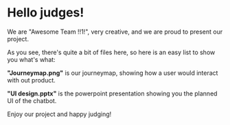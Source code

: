# Hello judges!

We are "Awesome Team !!1!", very creative, and we are proud to present our project.

As you see, there's quite a bit of files here, so here is an easy list to show you what's what:

**"Journeymap.png"** is our journeymap, showing how a user would interact with out product.

**"UI design.pptx"** is the powerpoint presentation showing you the planned UI of the chatbot.

Enjoy our project and happy judging!
